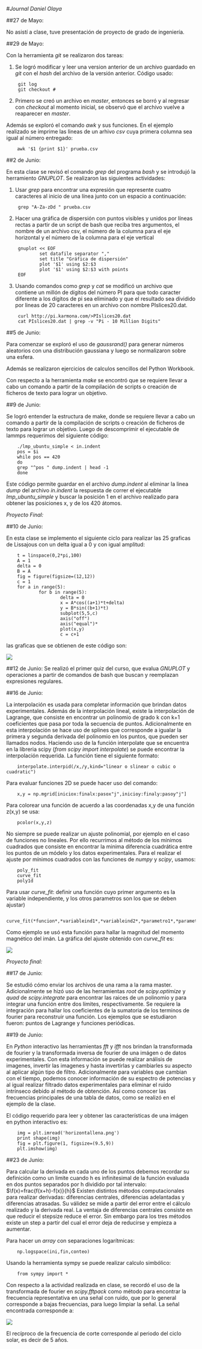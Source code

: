 #_Journal Daniel Olaya_

##27 de Mayo: 

No asistí a clase, tuve presentación de proyecto de grado de ingeniería.

##29 de Mayo:

Con la herramienta *git* se realizaron dos tareas:

1. Se logró modificar y leer una version anterior de un archivo guardado en *git* con el *hash* del archivo de la versión anterior. Código usado:

        git log
        git checkout #

2. Primero se creó un archivo en *master*, entonces se borró y al regresar con *checkout* al momento inicial, se observó que el archivo vuelve a reaparecer en *master*.

Además se exploró el comando *awk* y sus funciones. En el ejemplo realizado se imprime las lineas de un arhivo *csv* cuya primera columna sea igual al número entregado:

        awk '$1 {print $1}' prueba.csv 

##2 de Junio:

En esta clase se revisó el comando *grep* del programa *bash* y se introdujó la herramiento *GNUPLOT*. Se realizaron las siguientes actividades:

1. Usar *grep* para encontrar una expresión que represente cuatro caracteres al inicio de una línea junto con un espacio a continuación:

        grep "A-Za-zDd " prueba.csv

2. Hacer una gráfica de dispersión con puntos visibles y unidos por líneas rectas a partir de un script de bash que reciba tres argumentos, el nombre de un archivo csv, el número de la columna para el eje horizontal y el número de la columna para el eje vertical 

        gnuplot << EOF       
                set datafile separator ","
                set title "Gráfica de dispersión"
                plot '$1' using $2:$3  
                plot '$1' using $2:$3 with points 
        EOF
        
3. Usando comandos como *grep* y *cat* se modificó un archivo que contiene un millón de dígitos del número PI para que todo caracter diferente a los dígitos de pi sea eliminado y que el resultado sea dividido por lineas de 20 caracteres en un archivo con nombre PIslices20.dat.

        curl http://pi.karmona.com/>PIslices20.dat
        cat PIslices20.dat | grep -v "Pi - 10 Million Digits"

##5 de Junio:

Para comenzar se exploró el uso de *gaussrand()* para generar números aleatorios con una distribución gaussiana y luego se normalizaron sobre una esfera.

Además se realizaron ejercicios de calculos sencillos del Python Workbook.

Con respecto a la herramienta *make* se encontró que se requiere llevar a cabo un comando a partir de la compilación de scripts o creación de ficheros de texto para lograr un objetivo. 

##9 de Junio:

Se logró entender la estructura de make, donde se requiere llevar a cabo un comando a partir de la compilación de scripts o creación de ficheros de texto para lograr un objetivo. 
Luego de descomprimir el ejecutable de lammps requerimos del siguiente código:

        ./lmp_ubuntu_simple < in.indent
        pos = $i
        while pos == 420
        do
        grep "^pos " dump.indent | head -1 
        done

Este código permite guardar en el archivo *dump.indent* al eliminar la linea *dump* del archivo *in.indent* la respuesta de correr el ejecutable *lmp_ubuntu_simple* y buscar la posición 1 en el archivo realizado para obtener las posiciones x, y de los 420 átomos.

_Proyecto Final:_ 

##10 de Junio:

En esta clase se implemento el siguiente ciclo para realizar las 25 graficas de Lissajous con un delta igual a 0 y con igual amplitud:

        t = linspace(0,2*pi,100)
        A = 1
        delta = 0
        B = A
        fig = figure(figsize=(12,12))
        c = 1
        for a in range(5):
                for b in range(5):
                        delta = 0
                        x = A*cos((a+1)*t+delta)
                        y = B*sin((b+1)*t)
                        subplot(5,5,c)
                        axis("off")
                        axis("equal")*
                        plot(x,y)
                        c = c+1
        
las graficas que se obtienen de este código son:

![](https://raw.githubusercontent.com/deolaya1318/MC/master/python/exercises/lissajous.png)

##12 de Junio:
Se realizó el primer quiz del curso, que evalua *GNUPLOT* y operaciones a partir de comandos de bash que buscan y reemplazan expresiones regulares.


##16 de Junio:

La interpolación es usada para completar información que brindan datos experimentales. Además de la interpolación lineal, existe la interpolación de Lagrange, que consiste en encontrar un polinomio de grado k con k+1 coeficientes que pasa por toda la secuencia de puntos. Adicionalmente en esta interpolación se hace uso de splines que corresponde a igualar la primera y segunda derivada del polinomio en los puntos, que pueden ser llamados nodos.
Haciendo uso de la función interpolate que se encuentra en la libreria scipy (*from scipy import interpolate*) se puede encontrar la interpolación requerida. La función tiene el siguiente formato:

        interpolate.interpid(/x,/y,kind="linear o slinear o cubic o cuadratic")

Para evaluar funciones 2D se puede hacer uso del comando:

        x,y = np.mgrid[iniciox:finalx:pasox"j",inicioy:finaly:pasoy"j"]

Para colorear una función de acuerdo a las coordenadas x,y de una función z(x,y) se usa:

        pcolor(x,y,z)

No siempre se puede realizar un ajuste polinomial, por ejemplo en el caso de funciones no lineales. Por ello recurrimos al método de los mínimos cuadrados que consiste en encontrar la minima diferencia cuadrática entre los puntos de un módelo y los datos experimentales. Para el realizar el ajuste por mínimos cuadrados con las funciones de *numpy* y *scipy*, usamos:

        poly_fit
        curve_fit
        poly1d

Para usar *curve_fit*: definir una función cuyo primer argumento es la variable independiente, y los otros parametros son los que se deben ajustar)

        curve_fit(*funcion*,*variableind1*,*variableind2*,*parametro1*,*parametro2*)

Como ejemplo se usó esta función para hallar la magnitud del momento magnético del imán. La gráfica del ajuste obtenido con *curve_fit* es:

![](https://raw.githubusercontent.com/deolaya1318/MC/master/python/exercises/momento.png)

_Proyecto final:_

##17 de Junio:

Se estudió cómo enviar los archivos de una rama a la rama master. Adicionalmente se hizó uso de las herramientas *root* de *scipy.optimize* y *quad* de *scipy.integrate* para encontrar las raices de un polinomio y para integrar una función entre dos límites, respectivamente. Se requiere la integración para hallar los coeficientes de la sumatoria de los terminos de fourier para reconstruir una función. Los ejemplos que se estudiaron fueron: puntos de Lagrange y funciones periódicas.

##19 de Junio:

En *Python* interactivo las herramientas *fft* y *ifft* nos brindan la transformada de fourier y la transformada inversa de fourier de una imágen o de datos experimentales. Con esta información se puede realizar análisis de imagenes, invertir las imagenes y hasta invertirlas y cambiarles su aspecto al aplicar algún tipo de filtro. Adicionalmente para variables que cambian con el tiempo, podemos conocer información de su espectro de potencias y al igual realizar filtrado datos experimentales para eliminar el ruido intrínseco debido al método de obtención. Así como conocer las frecuencias principales de una tabla de datos, como se realizó en el ejemplo de la clase.

El código requerido para leer y obtener las características de una imágen en python interactivo es:

        img = plt.imread('horizontallena.png')
        print shape(img)
        fig = plt.figure(1, figsize=(9.5,9))
        plt.imshow(img)

##23 de Junio:

Para calcular la derivada en cada uno de los puntos debemos recordar su definición como un limite cuando h es infinitesimal de la función evaluada en dos puntos separados por h dividido por tal intervalo:         
        $\f(x)=frac{f(x+h)-f(x)}{h}$
Existen distintos métodos computacionales para realizar derivadas: diferencias centrales, diferencias adelantadas y diferencias atrasadas. Su válidez se mide a partir del error entre el cálculo realizado y la derivada real. La ventaja de diferencias centrales consiste en que reducir el stepsize reduce el error. Sin embargo para los tres métodos existe un step a partir del cual el error deja de reducirse y empieza a aumentar.

Para hacer un *array* con separaciones logarítmicas:

        np.logspace(ini,fin,conteo)

Usando la herramienta sympy se puede realizar calculo simbólico:

        from sympy import *

Con respecto a la actividad realizada en clase, se recordó el uso de la transformada de fourier en *scipy.fftpack* como método para encontrar la frecuencia representativa en una señal con ruido, que por lo general corresponde a bajas frecuencias, para luego limpiar la señal. La señal encontrada corresponde a:

![](https://raw.githubusercontent.com/deolaya1318/MC/master/python/exercises/fourier.png)

El recíproco de la frecuencia de corte corresponde al periodo del ciclo solar, es decir de 5 años.
